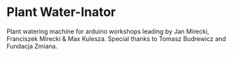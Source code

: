 # Plant Water-Inator
Plant watering machine for arduino workshops leading by Jan Mirecki, Franciszek Mirecki & Max Kulesza.
Special thanks to Tomasz Budrewicz and Fundacja Zmiana.
